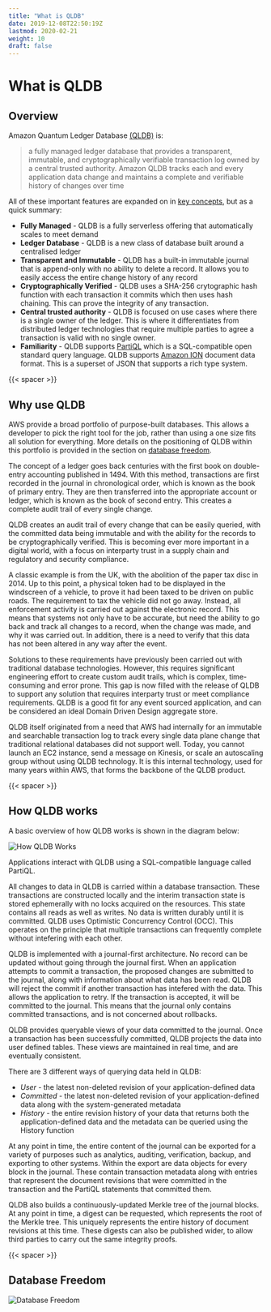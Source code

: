 ```yaml
---
title: "What is QLDB"
date: 2019-12-08T22:50:19Z
lastmod: 2020-02-21
weight: 10
draft: false
---
```


# What is QLDB

## Overview

Amazon Quantum Ledger Database [(QLDB)](https://aws.amazon.com/qldb/) is:

> a fully managed ledger database that provides a transparent, immutable, and cryptographically
> verifiable transaction log owned by a central trusted authority. Amazon QLDB tracks each and
> every application data change and maintains a complete and verifiable history of changes
> over time

All of these important features are expanded on in [key concepts](../key-concepts/), but as a quick summary:

* **Fully Managed** - QLDB is a fully serverless offering that automatically scales to meet demand
* **Ledger Database** - QLDB is a new class of database built around a centralised ledger
* **Transparent and Immutable** - QLDB has a built-in immutable journal that is append-only with no ability to delete a record. It allows you to easily access the entire change history of any record
* **Cryptographically Verified** - QLDB uses a SHA-256 crytographic hash function with each transaction it commits which then uses hash chaining. This can prove the integrity of any transaction.
* **Central trusted authority** - QLDB is focused on use cases where there is a single owner of the ledger. This is where it differentiates from distributed ledger technologies that require multiple parties to agree a transaction is valid with no single owner.
* **Familiarity** - QLDB supports [PartiQL](https://partiql.org/) which is a SQL-compatible open standard query language. QLDB supports [Amazon ION](http://amzn.github.io/ion-docs/) document data format. This is a superset of JSON that supports a rich type system.

{{< spacer >}}
## Why use QLDB

AWS provide a broad portfolio of purpose-built databases. This allows a developer to pick the right tool for the job, rather than using a one size fits all solution for everything. More details on the positioning of QLDB within this portfolio is provided in the section on [database freedom](../database-freedom/).

The concept of a ledger goes back centuries with the first book on double-entry accounting published in 1494. With this method, transactions are first recorded in the journal in chronological order, which is known as the book of primary entry. They are then transferred into the appropriate account or ledger, which is known as the book of second entry. This creates a complete audit trail of every single change.

QLDB creates an audit trail of every change that can be easily queried, with the committed data being immutable and with the ability for the records to be cryptographically verified. This is becoming ever more important in a digital world, with a focus on interparty trust in a supply chain and regulatory and security compliance.

A classic example is from the UK, with the abolition of the paper tax disc in 2014. Up to this point, a physical token had to be displayed in the windscreen of a vehicle, to prove it had been taxed to be driven on public roads. The requirement to tax the vehicle did not go away. Instead, all enforcement activity is carried out against the electronic record. This means that systems not only have to be accurate, but need the ability to go back and track all changes to a record, when the change was made, and why it was carried out. In addition, there is a need to verify that this data has not been altered in any way after the event.

Solutions to these requirements have previously been carried out with traditional database technologies. However, this requires significant engineering effort to create custom audit trails, which is complex, time-consuming and error prone. This gap is now filled with the release of QLDB to support any solution that requires interparty trust or meet compliance requirements. QLDB is a good fit for any event sourced application, and can be considered an ideal Domain Driven Design aggregate store.

QLDB itself originated from a need that AWS had internally for an immutable and searchable transaction log to track every single data plane change that traditional relational databases did not support well. Today, you cannot launch an EC2 instance, send a message on Kinesis, or scale an autoscaling group without using QLDB technology. It is this internal technology, used for many years within AWS, that forms the backbone of the QLDB product.

{{< spacer >}}
## How QLDB works

A basic overview of how QLDB works is shown in the diagram below:

![How QLDB Works](/images/How-QLDB-Works.png)


Applications interact with QLDB using a SQL-compatible language called PartiQL.

All changes to data in QLDB is carried within a database transaction. These transactions are constructed locally and the interim transaction state is stored ephemerally with no locks acquired on the resources. This state contains all reads as well as writes. No data is written durably until it is committed. QLDB uses Optimistic Concurrency Control (OCC). This operates on the principle that multiple transactions can frequently complete without intefering with each other.

QLDB is implemented with a journal-first architecture. No record can be updated without going through the journal first. When an application attempts to commit a transaction, the proposed changes are submitted to the journal, along with information about what data has been read. QLDB will reject the commit if another transaction has intefered with the data. This allows the application to retry. If the transaction is accepted, it will be committed to the journal. This means that the journal only contains committed transactions, and is not concerned about rollbacks.

QLDB provides queryable views of your data committed to the journal. Once a transaction has been successfully committed, QLDB projects the data into user defined tables. These views are maintained in real time, and are eventually consistent.

There are 3 different ways of querying data held in QLDB:

* *User* - the latest non-deleted revision of your application-defined data
* *Committed* - the latest non-deleted revision of your application-defined data along with the system-generated metadata
* *History* - the entire revision history of your data that returns both the application-defined data and the metadata can be queried using the History function

At any point in time, the entire content of the journal can be exported for a variety of purposes such as analytics, auditing, verification, backup, and exporting to other systems. Within the export are data objects for every block in the journal. These contain transaction metadata along with entries that represent the document revisions that were committed in the transaction and the PartiQL statements that committed them.

QLDB also builds a continuously-updated Merkle tree of the journal blocks. At any point in time, a digest can be requested, which represents the root of the Merkle tree. This uniquely represents the entire history of document revisions at this time. These digests can also be published wider, to allow third parties to carry out the same integrity proofs.


{{< spacer >}}
## Database Freedom

![Database Freedom](/images/DatabaseFreedom.svg)

